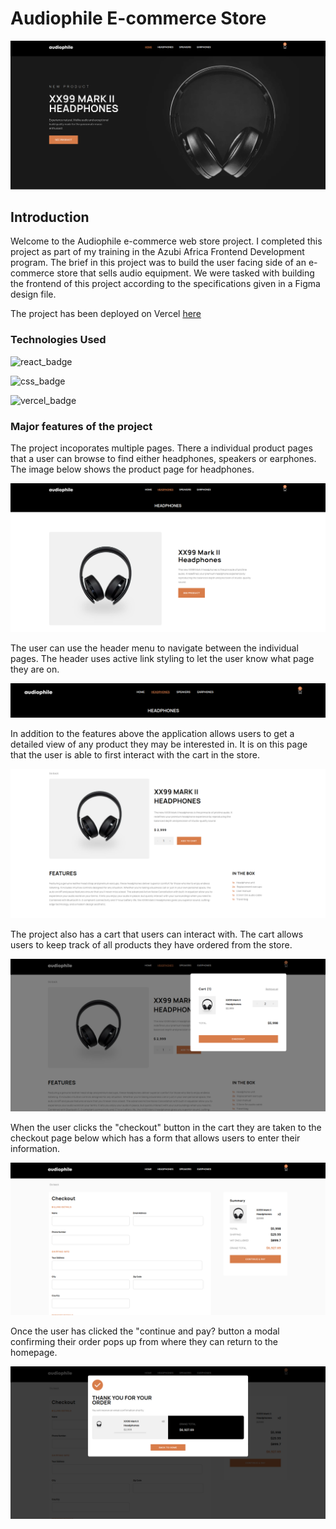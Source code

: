 # Audiophile E-commerce Store

![homepage_hero](public/readme_files/home_hero.png)

## Introduction

Welcome to the Audiophile e-commerce web store project. I completed this project as part of my training in the Azubi Africa Frontend Development program. The brief in this project was to build the user facing side of an e-commerce store that sells audio equipment. We were tasked with building the frontend of this project according to the specifications given in a Figma design file.

The project has been deployed on Vercel [here](https://audiophile-ecommerce-project-delta.vercel.app/)

### Technologies Used

![react_badge](https://img.shields.io/badge/React-20232A?style=for-the-badge&logo=react&logoColor=61DAFB)

![css_badge](https://img.shields.io/badge/CSS-239120?&style=for-the-badge&logo=css3&logoColor=white)

![vercel_badge](https://img.shields.io/badge/Vercel-000000?style=for-the-badge&logo=vercel&logoColor=white)

### Major features of the project

The project incoporates multiple pages. There a individual product pages that a user can browse to find either headphones, speakers or earphones. The image below shows the product page for headphones.

![headphones_page](public/readme_files/headphones_page.png)

The user can use the header menu to navigate between the individual pages. The header uses active link styling to let the user know what page they are on. 

![header_menu](public/readme_files/header_menu.png)

In addition to the features above the application allows users to get a detailed view of any product they may be interested in. It is on this page that the user is able to first interact with the cart in the store.

![product_details_page](public/readme_files/product_details_page.png)

The project also has a cart that users can interact with. The cart allows users to keep track of all products they have ordered from the store.

![cart](public/readme_files/cart.png)

When the user clicks the "checkout" button in the cart they are taken to the checkout page below which has a form that allows users to enter their information.

![checkout](public/readme_files/checkout.png)

Once the user has clicked the "continue and pay? button a modal confirming their order pops up from where they can return to the homepage.

![modal](public/readme_files/modal.png)


